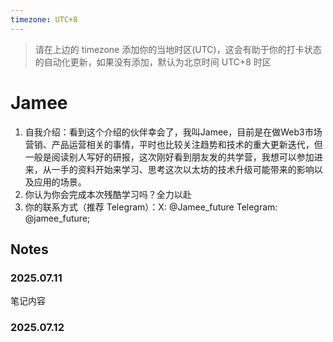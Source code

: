```yaml
---
timezone: UTC+8
---
```


> 请在上边的 timezone 添加你的当地时区(UTC)，这会有助于你的打卡状态的自动化更新，如果没有添加，默认为北京时间 UTC+8 时区


# Jamee

1. 自我介绍：看到这个介绍的伙伴幸会了，我叫Jamee，目前是在做Web3市场营销、产品运营相关的事情，平时也比较关注趋势和技术的重大更新迭代，但一般是阅读别人写好的研报，这次刚好看到朋友发的共学营，我想可以参加进来，从一手的资料开始来学习、思考这次以太坊的技术升级可能带来的影响以及应用的场景。
2. 你认为你会完成本次残酷学习吗？全力以赴
3. 你的联系方式（推荐 Telegram）：X: @Jamee_future
Telegram: @jamee_future; 

## Notes

<!-- Content_START -->

### 2025.07.11

笔记内容

### 2025.07.12

<!-- Content_END -->
